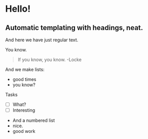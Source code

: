 # Hello!

## Automatic templating with headings, neat.

And here we have just regular text.

You know.

> If you know, you know. -Locke

And we make lists:

* good times
* you know?

Tasks

* [ ] What?
* [ ] Interesting
* And a numbered list
* nice.
* good work

